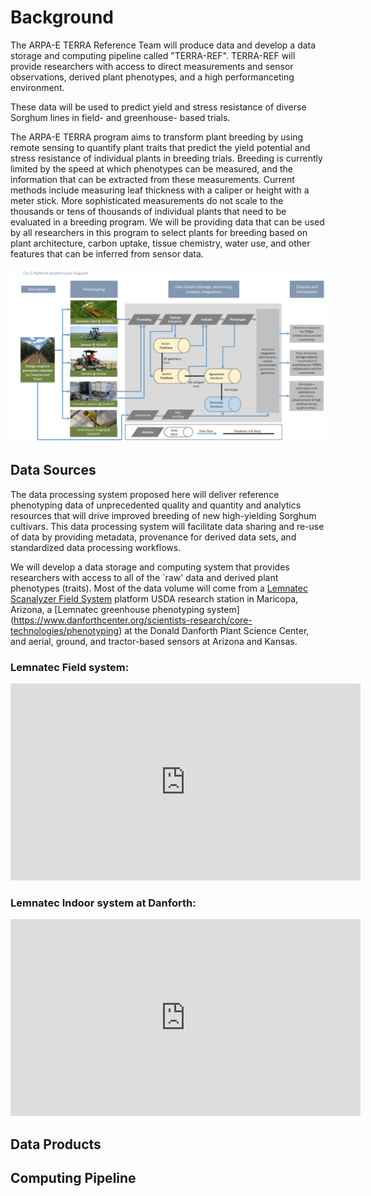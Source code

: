 # Background

The ARPA-E TERRA Reference Team will produce data and develop a data storage and computing pipeline called "TERRA-REF". 
TERRA-REF will provide researchers with access to direct measurements and sensor observations, derived plant phenotypes, and a high performanceting environment. 

These data will be used to predict yield and stress resistance of diverse Sorghum lines in field- and greenhouse- based trials.


The ARPA-E TERRA program aims to transform plant breeding by using remote sensing to quantify plant traits that predict the yield potential and stress resistance of individual plants in breeding trials. Breeding is currently limited by the speed at which phenotypes can be measured, and the information that can be extracted from these measurements. Current methods include measuring leaf thickness with a caliper or height with a meter stick. More sophisticated measurements do not scale to the thousands or tens of thousands of individual plants that need to be evaluated in a breeding program. We will be providing data that can be used by all researchers in this program to select plants for breeding based on plant architecture, carbon uptake, tissue chemistry, water use, and other features that can be inferred from sensor data.  

![](Cat5_system_level_diagram.png)

## Data Sources

The data processing system proposed here will deliver reference phenotyping data of unprecedented quality and quantity and analytics resources that will drive improved breeding of new high-yielding Sorghum cultivars. This data processing system will facilitate data sharing and re-use of data by providing metadata, provenance for derived data sets, and standardized data processing workflows.


We will develop a data storage and computing system that provides researchers with access to all of the `raw' data and derived plant phenotypes (traits). Most of the data volume will come from a [Lemnatec Scanalyzer Field System](http://www.lemnatec.com/products/hardware-solutions/scanalyzer-field/) platform  USDA research station in Maricopa, Arizona, a [Lemnatec greenhouse phenotyping system] (https://www.danforthcenter.org/scientists-research/core-technologies/phenotyping) at the Donald Danforth Plant Science Center,  and aerial, ground, and tractor-based sensors at Arizona and Kansas.

### Lemnatec Field system:

<iframe width="560" height="315" src="https://www.youtube.com/embed/ZjWxqqRynJg?rel=0&amp;showinfo=0" frameborder="0" allowfullscreen></iframe>


### Lemnatec Indoor system at Danforth:

<iframe width="560" height="315" src="https://www.youtube.com/embed/QCgLuIqiC9E?rel=0&amp;showinfo=0" frameborder="0" allowfullscreen></iframe>

## Data Products



## Computing Pipeline
